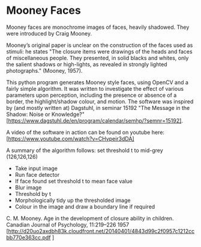 # Mooney Faces

Mooney faces are monochrome images of faces, heavily shadowed.
They were introduced by Craig Mooney.

Mooney’s original paper is unclear on the construction of the faces used as
stimuli: he states "The closure items were drawings of the heads and faces of
miscellaneous people. They presented, in solid blacks and whites, only the
salient shadows or high-lights, as revealed in strongly lighted photographs."
(Mooney, 1957).  

This python program generates Mooney style faces, using OpenCV and a fairly
simple algorithm. It was written to investigate the effect of various
parameters upon perception, including the presence or absence of a border,
the highlight/shadow colour, and motion. The software was inspired by (and mostly written
at) Dagstuhl, in seminar 15192 "The Message in the Shadow: Noise or
Knowledge?" [https://www.dagstuhl.de/en/program/calendar/semhp/?semnr=15192].

A video of the software in action can be found on youtube here: [https://www.youtube.com/watch?v=CHvpeir3dDA]

A summary of the algorithm follows:
set threshold t to mid-grey (126,126,126)
 - Take input image 
 - Run face detector
 - If face found set threshold t to mean face value
 - Blur image
 - Threshold by t
 - Morphologically tidy up the thresholded image
 - Colour in the image and draw a boundary line if required
 


C. M. Mooney. Age in the development of closure ability in children. Canadian
Journal of Psychology, 11:219–226 1957
[http://d20uo2axdbh83k.cloudfront.net/20140401/4843d99c2f0957c1212ccbb770e363cc.pdf ]
